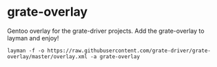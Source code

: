 # grate-overlay
Gentoo overlay for the grate-driver projects. Add the grate-overlay to layman and enjoy!

    layman -f -o https://raw.githubusercontent.com/grate-driver/grate-overlay/master/overlay.xml -a grate-overlay
